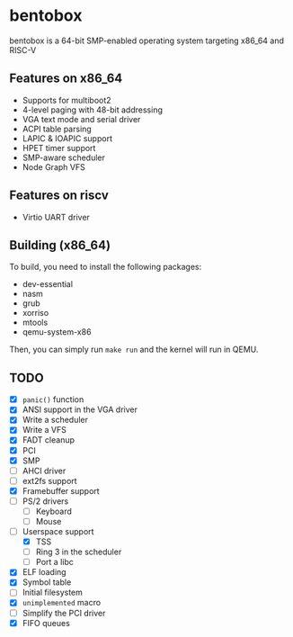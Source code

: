 # bentobox
bentobox is a 64-bit SMP-enabled operating system targeting x86_64 and RISC-V

## Features on x86_64
- Supports for multiboot2
- 4-level paging with 48-bit addressing
- VGA text mode and serial driver
- ACPI table parsing
- LAPIC & IOAPIC support
- HPET timer support
- SMP-aware scheduler
- Node Graph VFS

## Features on riscv
- Virtio UART driver

## Building (x86_64)
To build, you need to install the following packages:
- dev-essential
- nasm
- grub
- xorriso
- mtools
- qemu-system-x86

Then, you can simply run `make run` and the kernel will run in QEMU.

## TODO
- [X] `panic()` function
- [X] ANSI support in the VGA driver
- [X] Write a scheduler
- [X] Write a VFS
- [X] FADT cleanup
- [X] PCI
- [X] SMP
- [ ] AHCI driver
- [ ] ext2fs support
- [X] Framebuffer support
- [ ] PS/2 drivers
    - [ ] Keyboard
    - [ ] Mouse
- [ ] Userspace support
    - [X] TSS
    - [ ] Ring 3 in the scheduler
    - [ ] Port a libc
- [X] ELF loading
- [X] Symbol table
- [ ] Initial filesystem
- [X] `unimplemented` macro
- [ ] Simplify the PCI driver
- [X] FIFO queues
